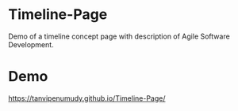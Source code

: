 # Timeline-Page
Demo of a timeline concept page with description of Agile Software Development.

# Demo
https://tanvipenumudy.github.io/Timeline-Page/
